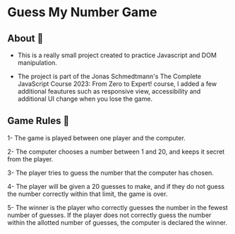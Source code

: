 
# Guess My Number Game

## About 🔬
- This is a really small project created to practice Javascript and DOM manipulation.

- The project is part of the Jonas Schmedtmann's The Complete JavaScript Course 2023: From Zero to Expert! course, I added a few additional feautures such as responsive view, accessibility and additional UI change when you lose the game.

## Game Rules 🚀

1- The game is played between one player and the computer.

2- The computer chooses a number between 1 and 20, and keeps it secret from the player.

3- The player tries to guess the number that the computer has chosen.

4- The player will be given a 20 guesses to make, and if they do not guess the number correctly within that limit, the game is over.

5- The winner is the player who correctly guesses the number in the fewest number of guesses. If the player does not correctly guess the number within the allotted number of guesses, the computer is declared the winner.
